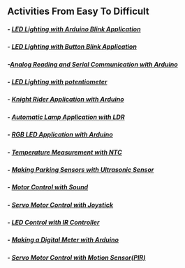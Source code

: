 ## Activities From Easy To Difficult

#####  - [LED Lighting with Arduino Blink Application](https://github.com/Robotistan/ArduinoSuperStarterKit/tree/main/Examples/LED%20Lighting "Heading Link")
#####  - [LED Lighting with Button Blink Application](https://github.com/Robotistan/ArduinoSuperStarterKit/tree/main/Examples/LED%20Lighting%20With%20Button "Heading Link")
#####  -[Analog Reading and Serial Communication with Arduino](https://github.com/Robotistan/ArduinoSuperStarterKit/tree/main/Examples/Analog%20Reading "Heading Link")
#####  - [LED Lighting with potentiometer](https://github.com/Robotistan/ArduinoSuperStarterKit/tree/main/Examples/LED%20Lighting%20With%20Potentiometer "Heading Link")	
#####  - [Knight Rider Application with Arduino](https://github.com/Robotistan/ArduinoSuperStarterKit/tree/main/Examples/Knight%20Rider%20App "Heading Link")	
#####  - [Automatic Lamp Application with LDR](https://github.com/Robotistan/ArduinoSuperStarterKit/tree/main/Examples/Automatic%20Lamp%20App "Heading Link")	
#####  - [RGB LED Application with Arduino](https://github.com/Robotistan/ArduinoSuperStarterKit/tree/main/Examples/RGB%20LED%20App "Heading Link")
#####  - [Temperature Measurement with NTC](https://github.com/Robotistan/ArduinoSuperStarterKit/tree/main/Examples/Temperature%20Measurement%20With%20NTC	"Heading Link")
#####  - [Making Parking Sensors with Ultrasonic Sensor](https://github.com/Robotistan/ArduinoSuperStarterKit/tree/main/Examples/Making%20Park%20Sensors%20With%20Ultrasonic%20Sensor	"Heading Link")
#####  - [Motor Control with Sound](https://github.com/Robotistan/ArduinoSuperStarterKit/tree/main/Examples/Motor%20Control%20With%20Sound	"Heading Link")
#####  - [Servo Motor Control with Joystick](https://github.com/Robotistan/ArduinoSuperStarterKit/tree/main/Examples/Servo%20Motor%20Control%20With%20Joystick	"Heading Link")
#####  - [LED Control with IR Controller](https://github.com/Robotistan/ArduinoSuperStarterKit/tree/main/Examples/LED%20Control%20with%20IR%20Controller "Heading Link")
#####  - [Making a Digital Meter with Arduino](https://github.com/Robotistan/ArduinoSuperStarterKit/tree/main/Examples/Making%20a%20Digital%20Meter%20with%20Arduino "Heading Link")
#####  - [Servo Motor Control with Motion Sensor(PIR)](https://github.com/Robotistan/ArduinoSuperStarterKit/tree/main/Examples/Servo%20Motor%20Control%20With%20Motion%20Sensor	"Heading Link")
